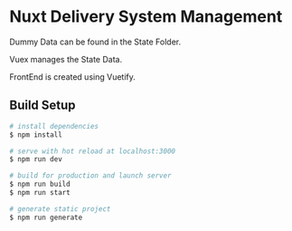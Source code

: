 # Nuxt Delivery System Management

Dummy Data can be found in the State Folder. 

Vuex manages the State Data.

FrontEnd is created using Vuetify.



## Build Setup

```bash
# install dependencies
$ npm install

# serve with hot reload at localhost:3000
$ npm run dev

# build for production and launch server
$ npm run build
$ npm run start

# generate static project
$ npm run generate
```

